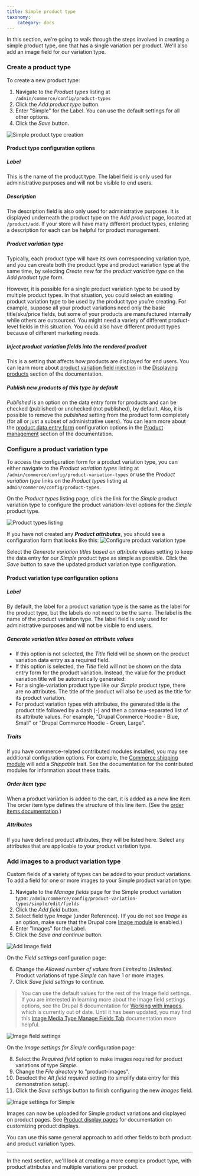 ```yaml
---
title: Simple product type
taxonomy:
    category: docs
---
```


In this section, we're going to walk through the steps involved in creating a simple product type, one that has a single variation per product. We'll also add an image field for our variation type.

### Create a product type
To create a new product type:
1. Navigate to the *Product types* listing at `/admin/commerce/config/product-types`
2. Click the *Add product type* button.
3. Enter "Simple" for the Label. You can use the default settings for all other options.
4. Click the *Save* button.

![Simple product type creation](../../images/simple-product-type-1.jpg)

#### Product type configuration options
##### Label
This is the name of the product type. The label field is only used for administrative purposes and will not be visible to end users.

##### Description
The description field is also only used for administrative purposes. It is displayed underneath the product type  on the *Add product* page, located at `/product/add`. If your store will have many different product types, entering a description for each can be helpful for product management.

##### Product variation type
Typically, each product type will have its own corresponding variation type, and you can create both the product type and product variation type at the same time, by selecting *Create new* for the *product variation type* on the *Add product type* form.

However, it is possible for a single product variation type to be used by multiple product types. In that situation, you could select an existing product variation type to be used by the product type you're creating. For example, suppose all your product variations need only the basic title/sku/price fields, but some of your products are manufactured internally while others are outsourced. You might need a variety of different product-level fields in this situation. You could also have different product types because of different marketing needs.

##### Inject product variation fields into the rendered product
This is a setting that affects how products are displayed for end users. You can learn more about [product variation field injection](../../04.displaying-products/01.product-display) in the [Displaying products](../../04.displaying-products) section of the documentation.

##### Publish new products of this type by default
*Published* is an option on the data entry form for products and can be checked (published) or unchecked (not published), by default. Also, it is possible to remove the *published* setting from the product form completely (for all or just a subset of administrative users). You can learn more about the [product data entry form](../../03.product-management/02.product-data-entry) configuration options in the [Product management](../../03.product-management) section of the documentation.

### Configure a product variation type
To access the configuration form for a product variation type, you can either navigate to the *Product variation types* listing at `/admin/commerce/config/product-variation-types` or use the *Product variation type* links on the *Product types* listing at `admin/commerce/config/product-types`.

On the *Product types* listing page, click the link for the *Simple* product variation type to configure the product variation-level options for the *Simple* product type.

![Product types listing](../../images/simple-product-type-2.jpg)

If you have not created any ***Product attributes***, you should see a configuration form that looks like this:
![Configure product variation type](../../images/simple-product-type-3.jpg)

Select the *Generate variation titles based on attribute values* setting to keep the data entry for our *Simple* product type as simple as possible. Click the *Save* button to save the updated product variation type configuration.

#### Product variation type configuration options
##### Label
By default, the label for a product variation type is the same as the label for the product type, but the labels do not need to be the same. The label is the name of the product variation type. The label field is only used for administrative purposes and will not be visible to end users.

##### Generate variation titles based on attribute values
- If this option is not selected, the *Title* field will be shown on the product variation data entry as a required field.
- If this option is selected, the *Title* field will not be shown on the data entry form for the product variation. Instead, the value for the product variation title will be automatically generated:
 - For a single-variation product type like our *Simple* product type, there are no attributes. The title of the product will also be used as the title for its product variation.
 - For product variation types with attributes, the generated title is the product title followed by a dash (-) and then a comma-separated list of its attribute values. For example, "Drupal Commerce Hoodie - Blue, Small" or "Drupal Commerce Hoodie - Green, Large".

##### Traits
If you have commerce-related contributed modules installed, you may see additional configuration options. For example, the [Commerce shipping module] will add a *Shippable* trait. See the documentation for the contributed modules for information about these traits.

##### Order item type
When a product variation is added to the cart, it is added as a new line item. The order item type defines the structure of this line item. (See the [order items documentation](../../../07.orders/02.order-items).)

##### Attributes
If you have defined product attributes, they will be listed here. Select any attributes that are applicable to your product variation type.

### Add images to a product variation type
Custom fields of a variety of types can be added to your product variations. To add a field for one or more images to your Simple product variation type:
1. Navigate to the *Manage fields* page for the Simple product variation type: `/admin/commerce/config/product-variation-types/simple/edit/fields`
2. Click the *Add field* button.
3. Select field type *Image* (under Reference). (If you do not see *Image* as an option, make sure that the Drupal core [Image module] is enabled.)
4. Enter "Images" for the Label.
5. Click the *Save and continue* button.

![Add Image field](../../images/simple-product-type-4.jpg)

On the *Field settings* configuration page:

6. Change the *Allowed number of values* from *Limited* to *Unlimited*. Product variations of type *Simple* can have 1 or more images.
7. Click *Save field settings* to continue.

>You can use the default values for the rest of the Image field settings. If you are interested in learning more about the Image field settings options, see the Drupal 8 documentation for [Working with images], which is currently out of date. Until it has been updated, you may find this [Image Media Type Manage Fields Tab] documentation more helpful.

![Image field settings](../../images/simple-product-type-5.jpg)

On the *Image settings for Simple* configuration page:

8. Select the *Required field* option to make images required for product variations of type *Simple*.
9. Change the *File directory* to "product-images".
10. Deselect the *Alt field required* setting (to simplify data entry for this demonstration setup).
11. Click the *Save settings* button to finish configuring the new *Images* field.

![Image settings for Simple](../../images/simple-product-type-6.jpg)

Images can now be uploaded for Simple product variations and displayed on product pages. See [Product display pages](../../04.displaying-products/01.product-display) for documentation on customizing product displays.

You can use this same general approach to add other fields to both product and product variation types.

---
In the next section, we'll look at creating a more complex product type, with product attributes and multiple variations per product.

[Making Your Site Multilingual]: https://www.drupal.org/docs/user_guide/en/multilingual-chapter.html
[Commerce shipping module]: https://www.drupal.org/project/commerce_shipping
[Image module]: https://www.drupal.org/docs/8/core/modules/image
[Working with images]: https://www.drupal.org/docs/8/core/modules/image/working-with-images
[Image Media Type Manage Fields Tab]: http://webtech.training.oregonstate.edu/osu-drupal-8/technical-manual/working-structure/media-entity/image-media-type/image-media-type-manage-fields-tab
